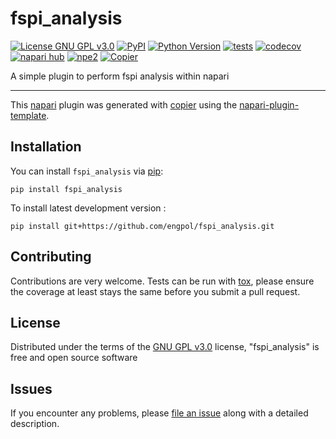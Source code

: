 # fspi_analysis

[![License GNU GPL v3.0](https://img.shields.io/pypi/l/fspi_analysis.svg?color=green)](https://github.com/engpol/fspi_analysis/raw/main/LICENSE)
[![PyPI](https://img.shields.io/pypi/v/fspi_analysis.svg?color=green)](https://pypi.org/project/fspi_analysis)
[![Python Version](https://img.shields.io/pypi/pyversions/fspi_analysis.svg?color=green)](https://python.org)
[![tests](https://github.com/engpol/fspi_analysis/workflows/tests/badge.svg)](https://github.com/engpol/fspi_analysis/actions)
[![codecov](https://codecov.io/gh/engpol/fspi_analysis/branch/main/graph/badge.svg)](https://codecov.io/gh/engpol/fspi_analysis)
[![napari hub](https://img.shields.io/endpoint?url=https://api.napari-hub.org/shields/fspi_analysis)](https://napari-hub.org/plugins/fspi_analysis)
[![npe2](https://img.shields.io/badge/plugin-npe2-blue?link=https://napari.org/stable/plugins/index.html)](https://napari.org/stable/plugins/index.html)
[![Copier](https://img.shields.io/endpoint?url=https://raw.githubusercontent.com/copier-org/copier/master/img/badge/badge-grayscale-inverted-border-purple.json)](https://github.com/copier-org/copier)

A simple plugin to perform fspi analysis within napari

----------------------------------

This [napari] plugin was generated with [copier] using the [napari-plugin-template].

<!--
Don't miss the full getting started guide to set up your new package:
https://github.com/napari/napari-plugin-template#getting-started

and review the napari docs for plugin developers:
https://napari.org/stable/plugins/index.html
-->

## Installation

You can install `fspi_analysis` via [pip]:

    pip install fspi_analysis

To install latest development version :

    pip install git+https://github.com/engpol/fspi_analysis.git


## Contributing

Contributions are very welcome. Tests can be run with [tox], please ensure
the coverage at least stays the same before you submit a pull request.

## License

Distributed under the terms of the [GNU GPL v3.0] license,
"fspi_analysis" is free and open source software

## Issues

If you encounter any problems, please [file an issue] along with a detailed description.

[napari]: https://github.com/napari/napari
[copier]: https://copier.readthedocs.io/en/stable/
[@napari]: https://github.com/napari
[MIT]: http://opensource.org/licenses/MIT
[BSD-3]: http://opensource.org/licenses/BSD-3-Clause
[GNU GPL v3.0]: http://www.gnu.org/licenses/gpl-3.0.txt
[GNU LGPL v3.0]: http://www.gnu.org/licenses/lgpl-3.0.txt
[Apache Software License 2.0]: http://www.apache.org/licenses/LICENSE-2.0
[Mozilla Public License 2.0]: https://www.mozilla.org/media/MPL/2.0/index.txt
[napari-plugin-template]: https://github.com/napari/napari-plugin-template

[file an issue]: https://github.com/engpol/fspi_analysis/issues

[napari]: https://github.com/napari/napari
[tox]: https://tox.readthedocs.io/en/latest/
[pip]: https://pypi.org/project/pip/
[PyPI]: https://pypi.org/
